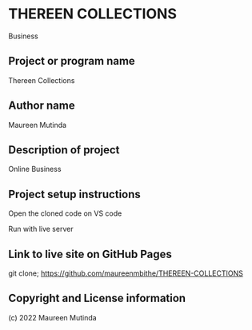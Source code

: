 

# THEREEN COLLECTIONS
 Business
## Project or program name
Thereen Collections

## Author name
Maureen Mutinda

## Description of project
Online Business

## Project setup instructions
Open the cloned code on VS code

Run with live server
## Link to live site on GitHub Pages
git clone; https://github.com/maureenmbithe/THEREEN-COLLECTIONS

## Copyright and License information
(c) 2022 Maureen Mutinda

